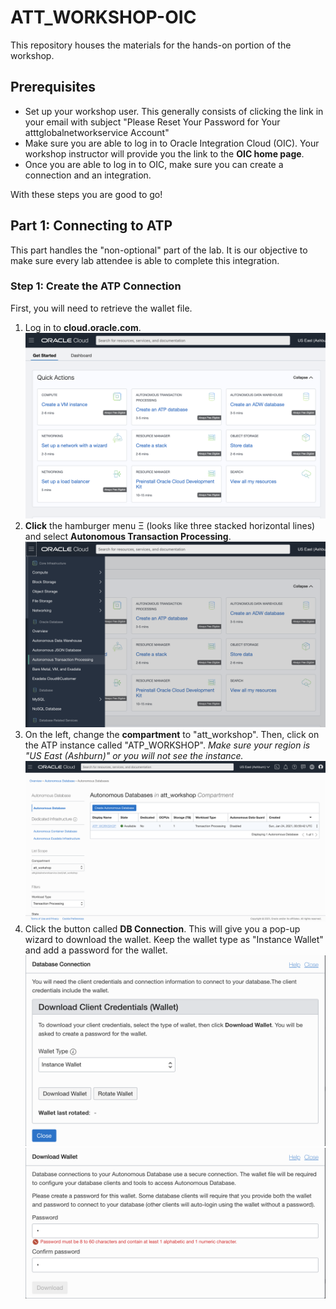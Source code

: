 # ATT_WORKSHOP-OIC

This repository houses the materials for the hands-on portion of the workshop.

## Prerequisites

- Set up your workshop user. This generally consists of clicking the link in your email with subject "Please Reset Your Password for Your atttglobalnetworkservice Account"
- Make sure you are able to log in to Oracle Integration Cloud (OIC). Your workshop instructor will provide you the link to the **OIC home page**.
- Once you are able to log in to OIC, make sure you can create a connection and an integration.

With these steps you are good to go!

## Part 1: Connecting to ATP

This part handles the "non-optional" part of the lab. It is our objective to make sure every lab attendee is able to complete this integration.

### **Step 1: Create the ATP Connection**

First, you will need to retrieve the wallet file.
1. Log in to **cloud.oracle.com**.
![](images/1.1.1.png)
2. **Click** the hamburger menu Ξ (looks like three stacked horizontal lines) and select **Autonomous Transaction Processing**.
![](images/1.1.2.png)
3. On the left, change the **compartment** to "att_workshop". Then, click on the ATP instance called "ATP_WORKSHOP". _Make sure your region is "US East (Ashburn)" or you will not see the instance._
![](images/1.1.3.png)
4. Click the button called **DB Connection**. This will give you a pop-up wizard to download the wallet. Keep the wallet type as "Instance Wallet" and add a password for the wallet.
![](images/1.1.4.1.png)
![](images/1.1.4.2.png)
